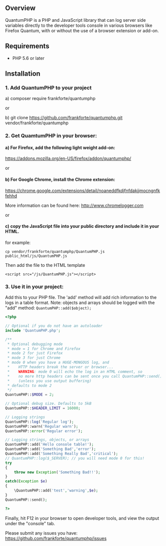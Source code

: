 ## Overview
QuantumPHP is a PHP and JavaScript library that can log server side variables directly to the developer tools console in various browsers like Firefox Quantum, with or  without the use of a browser extension or add-on.


## Requirements
- PHP 5.6 or later

## Installation

### 1. Add QuantumPHP to your project

a) composer require frankforte/quantumphp

or

b) git clone https://github.com/frankforte/quantumphp.git vendor/frankforte/quantumphp


### 2. Get QuamtumPHP in your browser:

#### a) For Firefox, add the following light weight add-on:

https://addons.mozilla.org/en-US/firefox/addon/quantumphp/

or

#### b) For Google Chrome, install the Chrome extension:

https://chrome.google.com/extensions/detail/noaneddfkdjfnfdakjjmocngnfkfehhd

More information can be found here:
http://www.chromelogger.com

or

#### c) copy the JavaScript file into your public directory and include it in your HTML.

for example:

    cp vendor/frankforte/quantumphp/QuantumPHP.js public_html/js/QuantumPHP.js


Then add the file to the HTML template

    <script src="/js/QuantumPHP.js"></script>


### 3. Use it in your project:

Add this to your PHP file. The 'add' method will add rich information to the logs in a table format.
Note: objects and arrays should be logged with the "add" method: `QuantumPHP::add($object);`

```php
<?php

// Optional if you do not have an autoloader
include 'QuantumPHP.php';

/**
 * Optional debugging mode
 * mode = 1 for Chrome and Firefox
 * mode 2 for just Firefox
 * mode 3 for just Chrome
 * mode 0 when you have a HUGE-MONGOUS log, and
 *    HTTP headers break the server or browser...
 *    WARNING: mode 0 will echo the log in an HTML comment, so 
 *    no more http headers can be sent once you call QuantumPHP::send()
 *    (unless you use output buffering)
 * defaults to mode 2
 */
QuantumPHP::$MODE = 2;

// Optional debug size. Defaults to 5kB
QuantumPHP::$HEADER_LIMIT = 16000;

// Logging strings
QuantumPHP::log('Regular log');
QuantumPHP::warn('Regular warn');
QuantumPHP::error('Regular error');

// Logging strings, objects, or arrays
QuantumPHP::add('Hello console table!');
QuantumPHP::add('Something Bad','error');
QuantumPHP::add('Something Really Bad','critical');
// QuantumPHP::log($_SERVER); // you will need mode 0 for this!
try
{
	throw new Exception('Something Bad!!');
}
catch(Exception $e)
{
	\QuantumPHP::add('test','warning',$e);
}
QuantumPHP::send();

?>
```

Finally, hit F12 in your browser to open developer tools, and view the output under the "console" tab.


Please submit any issues you have: https://github.com/frankforte/quantumphp/issues
